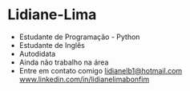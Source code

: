 # Lidiane-Lima
- Estudante de Programação - Python
- Estudante de Inglês 
- Autodidata 
- Ainda não trabalho na área 
- Entre em contato comigo lidianelb1@hotmail.com www.linkedin.com/in/lidianelimabonfim
